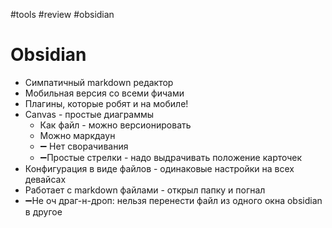  #tools #review #obsidian 

# Obsidian

- Симпатичный markdown редактор
- Мобильная версия со всеми фичами
- Плагины, которые робят и на мобиле!
- Canvas - простые диаграммы 
	- Как файл - можно версионировать 
	- Можно маркдаун
	- ➖ Нет сворачивания
	- ➖Простые стрелки - надо выдрачивать положение карточек
- Конфигурация в виде файлов - одинаковые настройки на всех девайсах
- Работает с markdown файлами - открыл папку и погнал
- ➖Не оч драг-н-дроп: нельзя перенести файл из одного окна obsidian в другое